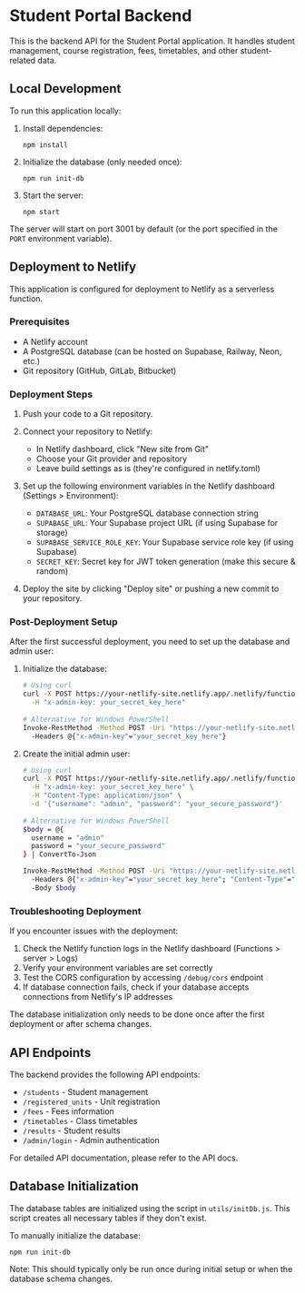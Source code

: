 # Student Portal Backend

This is the backend API for the Student Portal application. It handles student management, course registration, fees, timetables, and other student-related data.

## Local Development

To run this application locally:

1. Install dependencies:
   ```
   npm install
   ```

2. Initialize the database (only needed once):
   ```
   npm run init-db
   ```

3. Start the server:
   ```
   npm start
   ```

The server will start on port 3001 by default (or the port specified in the `PORT` environment variable).

## Deployment to Netlify

This application is configured for deployment to Netlify as a serverless function.

### Prerequisites

- A Netlify account
- A PostgreSQL database (can be hosted on Supabase, Railway, Neon, etc.)
- Git repository (GitHub, GitLab, Bitbucket)

### Deployment Steps

1. Push your code to a Git repository.

2. Connect your repository to Netlify:
   - In Netlify dashboard, click "New site from Git"
   - Choose your Git provider and repository
   - Leave build settings as is (they're configured in netlify.toml)

3. Set up the following environment variables in the Netlify dashboard (Settings > Environment):
   - `DATABASE_URL`: Your PostgreSQL database connection string
   - `SUPABASE_URL`: Your Supabase project URL (if using Supabase for storage)
   - `SUPABASE_SERVICE_ROLE_KEY`: Your Supabase service role key (if using Supabase)
   - `SECRET_KEY`: Secret key for JWT token generation (make this secure & random)

4. Deploy the site by clicking "Deploy site" or pushing a new commit to your repository.

### Post-Deployment Setup

After the first successful deployment, you need to set up the database and admin user:

1. Initialize the database:
   ```bash
   # Using curl
   curl -X POST https://your-netlify-site.netlify.app/.netlify/functions/server/admin/init-db \
     -H "x-admin-key: your_secret_key_here"
     
   # Alternative for Windows PowerShell
   Invoke-RestMethod -Method POST -Uri "https://your-netlify-site.netlify.app/.netlify/functions/server/admin/init-db" `
     -Headers @{"x-admin-key"="your_secret_key_here"}
   ```

2. Create the initial admin user:
   ```bash
   # Using curl
   curl -X POST https://your-netlify-site.netlify.app/.netlify/functions/server/admin/create-admin \
     -H "x-admin-key: your_secret_key_here" \
     -H "Content-Type: application/json" \
     -d '{"username": "admin", "password": "your_secure_password"}'
     
   # Alternative for Windows PowerShell
   $body = @{
     username = "admin"
     password = "your_secure_password"
   } | ConvertTo-Json
   
   Invoke-RestMethod -Method POST -Uri "https://your-netlify-site.netlify.app/.netlify/functions/server/admin/create-admin" `
     -Headers @{"x-admin-key"="your_secret_key_here"; "Content-Type"="application/json"} `
     -Body $body
   ```

### Troubleshooting Deployment

If you encounter issues with the deployment:

1. Check the Netlify function logs in the Netlify dashboard (Functions > server > Logs)
2. Verify your environment variables are set correctly
3. Test the CORS configuration by accessing `/debug/cors` endpoint
4. If database connection fails, check if your database accepts connections from Netlify's IP addresses

The database initialization only needs to be done once after the first deployment or after schema changes.

## API Endpoints

The backend provides the following API endpoints:

- `/students` - Student management
- `/registered_units` - Unit registration
- `/fees` - Fees information
- `/timetables` - Class timetables
- `/results` - Student results
- `/admin/login` - Admin authentication

For detailed API documentation, please refer to the API docs.

## Database Initialization

The database tables are initialized using the script in `utils/initDb.js`. This script creates all necessary tables if they don't exist.

To manually initialize the database:

```
npm run init-db
```

Note: This should typically only be run once during initial setup or when the database schema changes.

